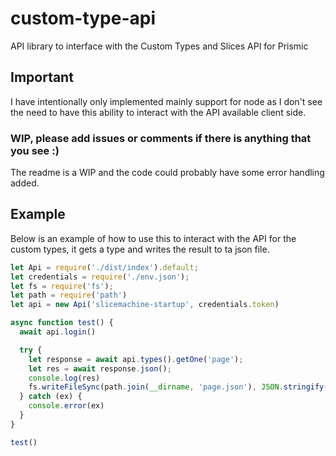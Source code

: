 # custom-type-api

API library to interface with the Custom Types and Slices API for Prismic

## Important

I have intentionally only implemented mainly support for node as I don't see the need to have this ability to interact with the API available client side.

### WIP, please add issues or comments if there is anything that you see :)

The readme is a WIP and the code could probably have some error handling added.

## Example

Below is an example of how to use this to interact with the API for the custom types, it gets a type and writes the result to ta json file.

```js
let Api = require('./dist/index').default;
let credentials = require('./env.json');
let fs = require('fs');
let path = require('path')
let api = new Api('slicemachine-startup', credentials.token)

async function test() {
  await api.login()

  try {
    let response = await api.types().getOne('page');
    let res = await response.json();
    console.log(res)
    fs.writeFileSync(path.join(__dirname, 'page.json'), JSON.stringify(res, null, 2))
  } catch (ex) {
    console.error(ex)
  }
}

test()
```
